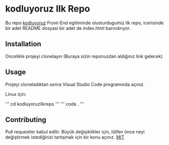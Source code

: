 # kodluyoruz Ilk Repo
Bu repo [kodluyoruz](www.kodluyoruz.org) Front-End egitiminde olusturdugumiz ilk repo, icerisinde bir adet README dosyasi bir adet de index.html barındırıyor.
## Installation
Oncelikle projeyi clonelayın (Buraya sizin reponuzdan aldığınız link gelecek)
[](https://github.com/emrahhalacoglu/kodluyoruzilkrepo.git)
## Usage
Projeyi cloneladıktan sonra Visual Studio Code programında açınız.

Linux için:

'''
cd kodluyoruzilkrepo
'''
'''
code .
'''
## Contributing
Pull requestler kabul edilir. Büyük değişiklikler için, lütfen önce neyi değiştirmek istediğinizi tartışmak için bir konu açınız.
[MIT](https://choosealicense.com/licenses/mit/)
